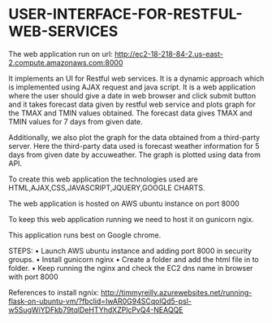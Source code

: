 # USER-INTERFACE-FOR-RESTFUL-WEB-SERVICES
The web application run on url: http://ec2-18-218-84-2.us-east-2.compute.amazonaws.com:8000

It implements an UI for Restful web services. It is a dynamic approach which is implemented using AJAX request and java script. It is a web application where the user should give a date in web browser and click submit button and it takes forecast data given by restful web service and plots graph for the TMAX and TMIN values obtained. The forecast data gives TMAX and TMIN values for 7 days from given date.

Additionally, we also plot the graph for the data obtained from a third-party server. Here the third-party data used is forecast weather information for 5 days from given date by accuweather. The graph is plotted using data from API.

To create this web application the technologies used are HTML,AJAX,CSS,JAVASCRIPT,JQUERY,GOOGLE CHARTS.

The web application is hosted on AWS ubuntu instance on port 8000

To keep this web application running we need to host it on gunicorn ngix.

This application runs best on Google chrome.

STEPS: •	Launch AWS ubuntu instance and adding port 8000 in security groups. •	Install gunicorn nginx •	Create a folder and add the html file in to folder. •	Keep running the nginx and check the EC2 dns name in browser with port 8000

References to install ngnix: http://timmyreilly.azurewebsites.net/running-flask-on-ubuntu-vm/?fbclid=IwAR0G94SCqolQd5-psl-w5SugWiYDFkb79tqlDeHTYhdXZPlcPvQ4-NEAQQE
